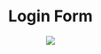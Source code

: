 <h1 align="center">Login Form</h1>
<p align="center">
  <img src="https://user-images.githubusercontent.com/73148019/118204064-c4062180-b433-11eb-8d12-2037d17889d5.png">
</p>
